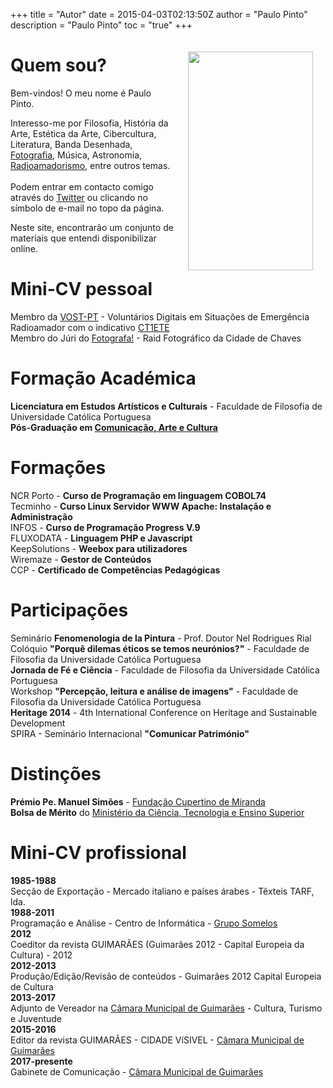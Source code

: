 +++
title = "Autor"
date = 2015-04-03T02:13:50Z
author = "Paulo Pinto"
description = "Paulo Pinto"
toc = "true"
+++

<IMG SRC="/img/eu_indieweb.jpg" ALIGN="right" width="200" height="350" style="margin:20px">

# Quem sou?

Bem-vindos! O meu nome é Paulo Pinto. 

Interesso-me por Filosofia, História da Arte, Estética da Arte, Cibercultura, Literatura, Banda Desenhada, [Fotografia](https://paulo-pinto.com/closetohome), Música, Astronomia, [Radioamadorismo](https://ct1ete.xyz), entre outros temas. <br> 
<br>Podem entrar em contacto comigo através do [Twitter](https://twitter.com/w3bk3rn3l) ou clicando no símbolo de e-mail no topo da página.

Neste site, encontrarão um conjunto de materiais que entendi disponibilizar online.

# Mini-CV pessoal
Membro da [VOST-PT](https://info.vost.pt) - Voluntários Digitais em Situações de Emergência <br>
Radioamador com o indicativo [CT1ETE](https://ct1ete.xyz)<br>
Membro do Júri do [Fotografa!](https://www.facebook.com/FotoGrafa2015/) - Raid Fotográfico da Cidade de Chaves<br>

# Formação Académica
**Licenciatura em Estudos Artísticos e Culturais** - Faculdade de Filosofia de Universidade Católica Portuguesa<br>
**Pós-Graduação em [Comunicação, Arte e Cultura](https://www.ics.uminho.pt/pt/Estudar/Mestrados/Comunicacao-Arte-e-Cultura)**<br>

# Formações
NCR Porto - **Curso de Programação em linguagem COBOL74**<br>
Tecminho - **Curso Linux Servidor WWW Apache: Instalação e Administração**<br>
INFOS - **Curso de Programação Progress V.9**<br>
FLUXODATA - **Linguagem PHP e Javascript**<br>
KeepSolutions - **Weebox para utilizadores**<br>
Wiremaze - **Gestor de Conteúdos**<br>
CCP - **Certificado de Competências Pedagógicas**<br>

# Participações
Seminário **Fenomenologia de la Pintura** - Prof. Doutor Nel Rodrigues Rial<br>
Colóquio **"Porquê dilemas éticos se temos neurónios?"** - Faculdade de Filosofia da Universidade Católica Portuguesa<br>
**Jornada de Fé e Ciência** - Faculdade de Filosofia da Universidade Católica Portuguesa<br>
Workshop **"Percepção, leitura e análise de imagens"** - Faculdade de Filosofia da Universidade Católica Portuguesa<br>
**Heritage 2014** - 4th International Conference on Heritage and Sustainable Development<br>
SPIRA - Seminário Internacional **"Comunicar Património"**<br>

# Distinções
**Prémio Pe. Manuel Simões** - [Fundação Cupertino de Miranda](https://www.cupertino.pt/fundacao-cupertino-de-miranda/)<br>
**Bolsa de Mérito** do [Ministério da Ciência, Tecnologia e Ensino Superior](https://www.portugal.gov.pt/pt/gc21/area-de-governo/ciencia-tecnologia-e-ensino-superior)<br>



# Mini-CV profissional

**1985-1988**<br> Secção de Exportação - Mercado italiano e países árabes - Têxteis TARF, lda.
<br>
**1988-2011**<br> Programação e Análise - Centro de Informática - [Grupo Somelos](https://www.somelos.pt)
<br>
**2012**<br>Coeditor da revista GUIMARÃES (Guimarães 2012 - Capital Europeia da Cultura) - 2012
<br>
**2012-2013**<br> Produção/Edição/Revisão de conteúdos - Guimarães 2012 Capital Europeia de Cultura
<br>
**2013-2017**<br> Adjunto de Vereador na [Câmara Municipal de Guimarães](https://cm-guimaraes.pt) - Cultura, Turismo e Juventude
<br>
**2015-2016**<br> Editor da revista GUIMARÃES - CIDADE VíSIVEL - [Câmara Municipal de Guimarães](https://cm-guimaraes.pt)
<br>
**2017-presente**<br> Gabinete de Comunicação - [Câmara Municipal de Guimarães](https://cm-guimaraes.pt)



